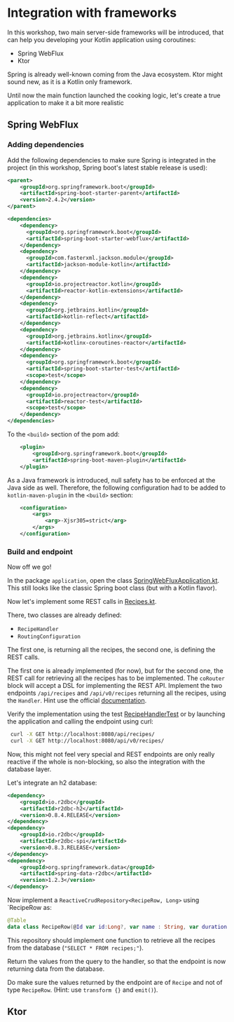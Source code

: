 # Integration with frameworks

In this workshop, two main server-side frameworks will be introduced, that can help you developing your Kotlin application using coroutines:
- Spring WebFlux
- Ktor

Spring is already well-known coming from the Java ecosystem. Ktor might sound new, as it is a Kotlin only framework.

Until now the main function launched the cooking logic, let's create a true application to make it a bit more realistic

## Spring WebFlux
 
### Adding dependencies

Add the following dependencies to make sure Spring is integrated in the project (in this workshop, Spring boot's latest stable release is used):

```xml
<parent>
    <groupId>org.springframework.boot</groupId>
    <artifactId>spring-boot-starter-parent</artifactId>
    <version>2.4.2</version>
</parent>

<dependencies>
    <dependency>
      <groupId>org.springframework.boot</groupId>
      <artifactId>spring-boot-starter-webflux</artifactId>
    </dependency>
    <dependency>
      <groupId>com.fasterxml.jackson.module</groupId>
      <artifactId>jackson-module-kotlin</artifactId>
    </dependency>
    <dependency>
      <groupId>io.projectreactor.kotlin</groupId>
      <artifactId>reactor-kotlin-extensions</artifactId>
    </dependency>
    <dependency>
      <groupId>org.jetbrains.kotlin</groupId>
      <artifactId>kotlin-reflect</artifactId>
    </dependency>
    <dependency>
      <groupId>org.jetbrains.kotlinx</groupId>
      <artifactId>kotlinx-coroutines-reactor</artifactId>
    </dependency>
    <dependency>
      <groupId>org.springframework.boot</groupId>
      <artifactId>spring-boot-starter-test</artifactId>
      <scope>test</scope>
    </dependency>
    <dependency>
      <groupId>io.projectreactor</groupId>
      <artifactId>reactor-test</artifactId>
      <scope>test</scope>
    </dependency>
</dependencies>
```
To the `<build>` section of the pom add:

```xml
    <plugin>
        <groupId>org.springframework.boot</groupId>
        <artifactId>spring-boot-maven-plugin</artifactId>
    </plugin>
```

As a Java framework is introduced, null safety has to be enforced at the Java side as well. Therefore, the following configuration had to be added to `kotlin-maven-plugin` in the `<build>` section:

```xml
    <configuration>
        <args>
            <arg>-Xjsr305=strict</arg>
        </args>
    </configuration>
```

### Build and endpoint
Now off we go!

In the package `application`, open the class [SpringWebFluxApplication.kt](./../src/main/kotlin/nl/openvalue/paulienvanalst/kotlin/coroutines/workshop/application/SpringWebFluxApplication.kt).
This still looks like the classic Spring boot class (but with a Kotlin flavor).

Now let's implement some REST calls in [Recipes.kt](./../src/main/kotlin/nl/openvalue/paulienvanalst/kotlin/coroutines/workshop/application/Recipes.kt).

There, two classes are already defined: 

- `RecipeHandler`
- `RoutingConfiguration`

The first one, is returning all the recipes, the second one, is defining the REST calls.

The first one is already implemented (for now), but for the second one, the REST call for retrieving all the recipes has to be implemented.
The `coRouter` block will accept a DSL for implementing the REST API.
Implement the two endpoints `/api/recipes` and `/api/v0/recipes` returning all the recipes, using the `Handler`. Hint use the official [documentation](https://docs.spring.io/spring-framework/docs/current/reference/html/languages.html#webflux-fn).

Verify the implementation using the test [RecipeHandlerTest](./../src/test/kotlin/nl/openvalue/paulienvanalst/kotlin/coroutines/workshop/application/RecipeHandlerTest.kt) or by launching the application and calling the endpoint using curl:

```bash
 curl -X GET http://localhost:8080/api/recipes/
 curl -X GET http://localhost:8080/api/v0/recipes/
```

Now, this might not feel very special and REST endpoints are only really reactive if the whole is non-blocking, so also the integration with the database layer.

Let's integrate an h2 database:

```xml
<dependency>
    <groupId>io.r2dbc</groupId>
    <artifactId>r2dbc-h2</artifactId>
    <version>0.8.4.RELEASE</version>
</dependency>
<dependency>
    <groupId>io.r2dbc</groupId>
    <artifactId>r2dbc-spi</artifactId>
    <version>0.8.3.RELEASE</version>
</dependency>
<dependency>
    <groupId>org.springframework.data</groupId>
    <artifactId>spring-data-r2dbc</artifactId>
    <version>1.2.3</version>
</dependency>
```


Now implement a `ReactiveCrudRepository<RecipeRow, Long>` using `RecipeRow as:

```kotlin
@Table
data class RecipeRow(@Id var id:Long?, var name : String, var duration: Integer)
```

This repository should implement one function to retrieve all the recipes from the database (`"SELECT * FROM recipes;"`).

Return the values from the query to the handler, so that the endpoint is now returning data from the database.

Do make sure the values returned by the endpoint are of `Recipe` and not of type `RecipeRow`. (Hint: use `transform {}` and `emit()`).


## Ktor
